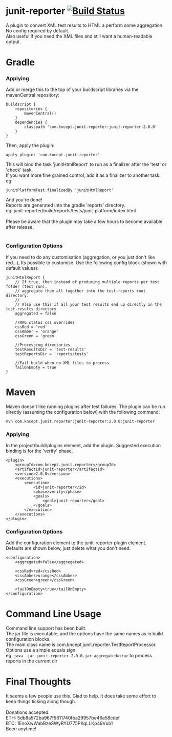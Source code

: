 # junit-reporter [![Build Status](https://travis-ci.org/kncept/junit-reporter.svg?branch=master)](https://travis-ci.org/kncept/junit-reporter)

A plugin to convert XML test results to HTML a perform some aggregation.<br/>
No config required by default.<br/>
Also useful if you need the XML files and still want a human-readable output.

# Gradle

### Applying
Add or merge this to the top of your buildscript libraries via the mavenCentral repository:

    buildscript {
        repositories {
            mavenCentral()
        }
        dependencies {
            classpath 'com.kncept.junit.reporter:junit-reporter:2.0.0'
        }
    }

Then, apply the plugin:

    apply plugin: 'com.kncept.junit.reporter'

This will bind the task 'junitHtmlReport' to run as a finalizer after the 'test' or 'check' task.<br/>
If you want more fine grained control, add it as a finalizer to another task. eg:

    junitPlatformTest.finalizedBy 'junitHtmlReport'
    
And you're done!<br/>
Reports are generated into the gradle 'reports' directory. <br/>
eg: junit-reporter/build/reports/tests/junit-platform/index.html<br/>
<br/>
Please be aware that the plugin may take a few hours to become available after release.<br/>
<br/>

### Configuration Options
If you need to do any customisation (aggregation, or you just don't like red...), Its possible to customise.
Use the following config block (shown with default values):

	junitHtmlReport {
		// If true, then instead of producing multiple reports per test folder (test run), 
		// aggregate them all together into the test-reports root directory.
		//
		// Also use this if all your test results end up directly in the test-results directory
		aggregated = false
		
		//RAG status css overrides
		cssRed = 'red'
		cssAmber = 'orange'
		cssGreen = 'green'
		
		//Processing directories
		testResultsDir = 'test-results'
		testReportsDir = 'reports/tests'
		
		//Fail build when no XML files to process
		failOnEmpty = true
	}

# Maven

Maven doesn't like running plugins after test failures.
The plugin can be run directly (assuming the configuration below) with the following command:

    mvn com.kncept.junit.reporter:junit-reporter:2.0.0:junit-reporter

### Applying

In the project/build/plugins element, add the plugin. Suggested execution binding is for the 'verify' phase.

	<plugin>
		<groupId>com.kncept.junit.reporter</groupId>
		<artifactId>junit-reporter</artifactId>
		<version>2.0.0</version>
		<executions>
			<execution>
				<id>junit-reporter</id>
				<phase>verify</phase>
				<goals>
					<goal>junit-reporter</goal>
				</goals>
			</execution>
		</executions>
	</plugin>
	
	
### Configuration Options

Add the configuration element to the junit-reporter plugin element.<br/>
Defaults are shown below, just delete what you don't need.

	<configuration>
		<aggregated>false</aggregated>
		
		<cssRed>red</cssRed>
		<cssAmber>orange</cssAmber>
		<cssGreen>green</cssGreen>
		
		<failOnEmpty>true</tailOnEmpty>
	</configuration>
  


# Command Line Usage
Command line support has been built.<br/>
The jar file is executable, and the options have the same names as in build configuration blocks.<br/>
The main class name is com.kncept.junit.reporter.TestReportProcessor.<br/>
Options use a simple equals sign.<br/>
 eg: `java -jar junit-reporter-2.0.0.jar aggregated=true` to process reports in the current dir

# Final Thoughts

It seems a few people use this. Glad to help. It does take some effort to keep things ticking along though.<br/>
<br/>
Donations accepted: <br/>
ETH: 5db8a572ba967f5611740fba29957be46a58cdef <br/>
BTC: 1EnoXwWabBzeSWyRYU775PKqLLKp49Vub1 <br/>
Beer: anytime! <br/>
